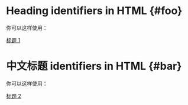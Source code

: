 # Heading identifiers in HTML {#foo}

你可以这样使用：

[标题 1](#foo)


# 中文标题 identifiers in HTML {#bar}

你可以这样使用：

[标题 2](#bar)